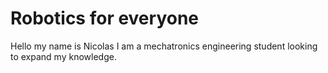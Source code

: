 # Robotics for everyone
Hello my name is Nicolas I am a mechatronics engineering student looking to expand my knowledge.
